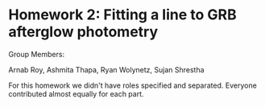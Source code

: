 # Homework 2: Fitting a line to GRB afterglow photometry
Group Members: 

Arnab Roy,
Ashmita Thapa,
Ryan Wolynetz,
Sujan Shrestha

For this homework we didn't have roles specified and separated. Everyone contributed almost equally for each part.

